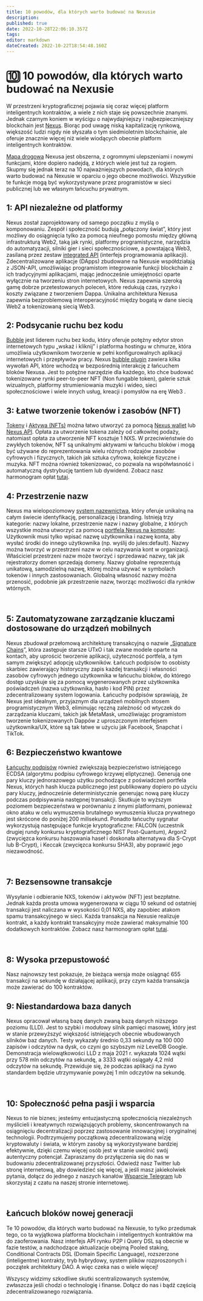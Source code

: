 ```yaml
---
title: 10 powodów, dla których warto budować na Nexusie
description: 
published: true
date: 2022-10-28T22:06:10.357Z
tags: 
editor: markdown
dateCreated: 2022-10-22T18:54:48.160Z
---
```


# 🔟 10 powodów, dla których warto budować na Nexusie
W przestrzeni kryptograficznej pojawia się coraz więcej platform inteligentnych kontraktów, a wiele z nich staje się powszechnie znanymi. Jednak czarnym koniem w wyścigu o najwydajniejszy i najbezpieczniejszy blockchain jest [Nexus](https://www.nexus.io/). Biorąc pod uwagę niską kapitalizację rynkową, większość ludzi nigdy nie słyszała o tym siedmioletnim blockchainie, ale oferuje znacznie więcej niż wiele wiodących obecnie platform inteligentnych kontraktów.

[Mapa drogowa](https://www.nexus.io/roadmap) Nexusa jest obszerna, z ogromnymi ulepszeniami i nowymi funkcjami, które dopiero nadejdą, z których wiele jest tuż za rogiem. Skupmy się jednak teraz na 10 najważniejszych powodach, dla których warto budować na Nexusie w oparciu o jego obecne możliwości. Wszystkie te funkcje mogą być wykorzystywane przez programistów w sieci publicznej lub we własnym łańcuchu prywatnym.

## **1: API niezależne od platformy**
Nexus został zaprojektowany od samego początku z myślą o komponowaniu. Zespół i społeczność budują „połączony świat”, który jest możliwy do osiągnięcia tylko za pomocą nieufnego pomostu między główną infrastrukturą Web2, taką jak rynki, platformy programistyczne, narzędzia do automatyzacji, silniki gier i sieci społecznościowe, a powstającą Web3, zasilaną przez zestaw [integrated API](https://www.nexus.io/integrated-api) (interfejs programowania aplikacji). Zdecentralizowane aplikacje (DApps) zbudowane na Nexusie współdziałają z JSON-API, umożliwiając programistom integrowanie funkcji blockchain z ich tradycyjnymi aplikacjami, mając jednocześnie umiejętności oparte wyłącznie na tworzeniu stron internetowych. Nexus zapewnia szeroką gamę dobrze przetestowanych poleceń, które redukują czas, ryzyko i koszty związane z tworzeniem Dappa. Unikalna architektura Nexusa zapewnia bezproblemową interoperacyjność między bogatą w dane siecią Web2 a tokenizowaną siecią Web3.
&nbsp;

## **2: Podsycanie ruchu bez kodu**

[Bubble](https://bubble.io/?utm\_source=prwire\&utm\_medium=pr\&utm\_campaign=fc2021\&utm\_content=micaward) jest liderem ruchu bez kodu, który oferuje potężny edytor stron internetowych typu „wskaż i kliknij” i platforma hostingu w chmurze, która umożliwia użytkownikom tworzenie w pełni konfigurowalnych aplikacji internetowych i przepływów pracy. Nexus [bubble plugin](https://www.nexus.io/bubble) zawiera kilka wywołań API, które wchodzą w bezpośrednią interakcję z łańcuchem bloków Nexusa. Jest to potężne narzędzie dla każdego, kto chce budować tokenizowane rynki peer-to-peer NFT (Non fungable token), galerie sztuk wizualnych, platformy strumieniowania muzyki i wideo, sieci społecznościowe i wiele innych usług, kreacji i pomysłów na erę Web3 .
&nbsp;

## **3: Łatwe tworzenie tokenów i zasobów (NFT)**

[Tokeny](https://www.nexus.io/tokenize) i [Aktywa (NFTs)](https://www.nexus.io/assets) można łatwo utworzyć za pomocą [Nexus wallet](https://www.nexus.io/wallets) lub [Nexus API](https://nexus.io/integrated-api). Opłata za utworzenie tokena zależy od całkowitej podaży, natomiast opłata za utworzenie NFT kosztuje 1 NXS. W przeciwieństwie do zwykłych tokenów, NFT są unikalnymi aktywami w łańcuchu bloków i mogą być używane do reprezentowania wielu różnych rodzajów zasobów cyfrowych i fizycznych, takich jak sztuka cyfrowa, kolekcje fizyczne i muzyka. NFT można również tokenizować, co pozwala na współwłasność i automatyczną dystrybucję tantiem lub dywidend. Zobacz nasz harmonogram opłat [tutaj](https://nexus.io/ResourceHub/fees).
&nbsp;


## **4: Przestrzenie nazw**
Nexus ma wielopoziomowy [system nazewnictwa](https://www.nexus.io/namespaces), który oferuje unikalną na całym świecie identyfikację, personalizację i branding. Istnieją trzy kategorie: nazwy lokalne, przestrzenie nazw i nazwy globalne, z których wszystkie można utworzyć za pomocą [portfela Nexus na komputer](https://nexus.io/wallets). Użytkownik musi tylko wpisać nazwę użytkownika i nazwę konta, aby wysłać środki do innego użytkownika (np. wyślij do jules:default). Nazwy można tworzyć w przestrzeni nazw w celu nazywania kont w organizacji. Właściciel przestrzeni nazw może tworzyć i sprzedawać nazwy, tak jak rejestratorzy domen sprzedają domeny. Nazwy globalne reprezentują unikatową, samodzielną nazwę, której można używać w symbolach tokenów i innych zastosowaniach. Globalną własność nazwy można przenosić, podobnie jak przestrzenie nazw, tworząc możliwości dla rynków wtórnych.

&nbsp;

## **5: Zautomatyzowane zarządzanie kluczami dostosowane do urządzeń mobilnych**

Nexus zbudował przełomową architekturę transakcyjną o nazwie „[Signature Chains](https://www.nexus.io/ResourceHub/signature-chains)”, która zastępuje starsze UTxO i tak zwane modele oparte na kontach, aby uprościć tworzenie aplikacji, użyteczność portfela, a tym samym zwiększyć adopcję użytkowników. Łańcuch podpisów to osobisty skarbiec zawierający historyczny zapis każdej transakcji i własności zasobów cyfrowych jednego użytkownika w łańcuchu bloków, do którego dostęp uzyskuje się za pomocą wygenerowanych przez użytkownika poświadczeń (nazwa użytkownika, hasło i kod PIN) przez zdecentralizowany system logowania. Łańcuchy podpisów sprawiają, że Nexus jest idealnym, przyjaznym dla urządzeń mobilnych stosem programistycznym Web3, eliminując ręczną zależność od wtyczek do zarządzania kluczami, takich jak MetaMask, umożliwiając programistom tworzenie tokenizowanych Dappów z uproszczonym interfejsem użytkownika/UX, które są tak łatwe w użyciu jak Facebook, Snapchat i TikTok.
&nbsp;

## **6: Bezpieczeństwo kwantowe**&#x20;

[Łańcuchy podpisów](https://nexus.io/ResourceHub/signature-chains) również zwiększają bezpieczeństwo istniejącego ECDSA (algorytmu podpisu cyfrowego krzywej eliptycznej). Generują one pary kluczy jednorazowego użytku pochodzące z poświadczeń portfela Nexus, których hash klucza publicznego jest publikowany dopiero po użyciu pary kluczy, jednocześnie deterministycznie generując nową parę kluczy podczas podpisywania następnej transakcji. Skutkuje to wyższym poziomem bezpieczeństwa w porównaniu z innymi platformami, ponieważ okno ataku w celu wymuszenia brutalnego wymuszenia klucza prywatnego jest skrócone do poniżej 200 milisekund. Ponadto łańcuchy sygnatur wykorzystują następujące funkcje kryptograficzne: FALCON (uczestnik drugiej rundy konkursu kryptograficznego NIST Post-Quantum), Argon2 (zwycięzca konkursu haszowania haseł i doskonała alternatywa dla S-Crypt lub B-Crypt), i Keccak (zwycięzca konkursu SHA3), aby poprawić jego niezawodność.

&nbsp;

## **7: Bezsensowne transakcje**

Wysyłanie i odbieranie NXS, tokenów i aktywów (NFT) jest bezpłatne. Jednak każda prosta umowa wygenerowana w ciągu 10 sekund od ostatniej transakcji jest naliczana w wysokości 0,01 NXS, aby zapobiec atakom spamu transakcyjnego w sieci. Każda transakcja na Nexusie realizuje kontrakt, a każdy kontrakt transakcyjny może zawierać maksymalnie 100 dodatkowych kontraktów. Zobacz nasz harmonogram opłat [tutaj](https://nexus.io/ResourceHub/fees).

&nbsp;

## **8: Wysoka przepustowość**

Nasz najnowszy test pokazuje, że bieżąca wersja może osiągnąć 655 transakcji na sekundę w działającej aplikacji, przy czym każda transakcja może zawierać do 100 kontraktów.
&nbsp;

## **9: Niestandardowa baza danych**

Nexus opracował własną bazę danych zwaną bazą danych niższego poziomu (LLD). Jest to szybki i modułowy silnik pamięci masowej, który jest w stanie przewyższyć większość istniejących obecnie wbudowanych silników baz danych. Testy wykazały średnio 0,33 sekundy na 100 000 zapisów i odczytów na dysk, co czyni go szybszym niż LevelDB Google. Demonstracja wielowątkowości LLD z maja 2021 r. wykazała 1024 wątki przy 578 mln odczytów na sekundę, a 3333 wątki osiągały 4,2 mld odczytów na sekundę. Przewiduje się, że podczas aplikacji na żywo standardem będzie utrzymywanie powyżej 1 mln odczytów na sekundę.

&nbsp;

## **10: Społeczność pełna pasji i wsparcia**

Nexus to nie biznes; jesteśmy entuzjastyczną społecznością niezależnych myślicieli i kreatywnych rozwiązujących problemy, skoncentrowanych na osiągnięciu decentralizacji poprzez zastosowanie innowacyjnej i oryginalnej technologii. Podtrzymujemy początkową zdecentralizowaną wizję kryptowaluty i świata, w którym zasoby są wykorzystywane bardziej efektywnie, dzięki czemu więcej osób jest w stanie uwolnić swój autentyczny potencjał. Zapraszamy do przyłączenia się do nas w budowaniu zdecentralizowanej przyszłości. Odwiedź nasz Twitter lub stronę internetową, aby dowiedzieć się więcej, a jeśli masz jakiekolwiek pytania, dołącz do jednego z naszych kanałów [Wsparcie Telegram](https://t.me/NexusSupport) lub skorzystaj z czatu na naszej stronie internetowej.

&nbsp;

## **Łańcuch bloków nowej generacji**

Te 10 powodów, dla których warto budować na Nexusie, to tylko przedsmak tego, co ta wyjątkowa platforma blockchain i inteligentnych kontraktów ma do zaoferowania. Nasz interfejs API rynku P2P i Query DSL są obecnie w fazie testów, a nadchodzące aktualizacje obejmą Pooled staking, Conditional Contracts DSL (Domain Specific Language), rozszerzone (inteligentne) kontrakty, tryb hybrydowy, system plików rozproszonych i początek architektury DAO. A więc czeka nas o wiele więcej!

Wszyscy widzimy szkodliwe skutki scentralizowanych systemów, zwłaszcza jeśli chodzi o technologię i finanse. Dołącz do nas i bądź częścią zdecentralizowanego rozwiązania.
